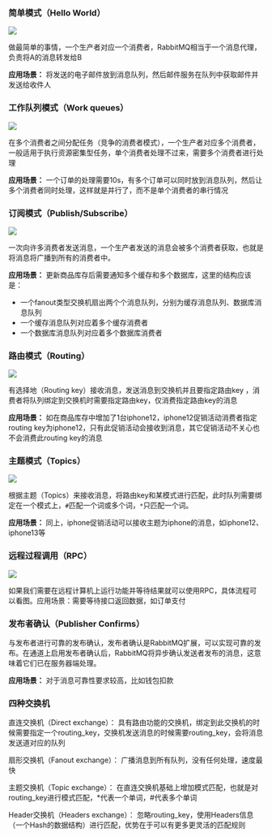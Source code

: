 
### **简单模式（Hello World）**

![](https://pic1.zhimg.com/80/v2-1df4e06739c7e8a2fd7e78b648be3384_1440w.webp)

做最简单的事情，一个生产者对应一个消费者，RabbitMQ相当于一个消息代理，负责将A的消息转发给B

**应用场景：** 将发送的电子邮件放到消息队列，然后邮件服务在队列中获取邮件并发送给收件人


### **工作队列模式（Work queues）**

![](https://pic2.zhimg.com/80/v2-1b0cf654cc88dd23ae1c2794f83bf5c5_1440w.webp)

在多个消费者之间分配任务（竞争的消费者模式），一个生产者对应多个消费者，一般适用于执行资源密集型任务，单个消费者处理不过来，需要多个消费者进行处理

**应用场景：** 一个订单的处理需要10s，有多个订单可以同时放到消息队列，然后让多个消费者同时处理，这样就是并行了，而不是单个消费者的串行情况

### **订阅模式（Publish/Subscribe）**

![](https://pic2.zhimg.com/80/v2-179a893ad5f473d16c510b955abdbf11_1440w.webp)

一次向许多消费者发送消息，一个生产者发送的消息会被多个消费者获取，也就是将消息将广播到所有的消费者中。

**应用场景：** 更新商品库存后需要通知多个缓存和多个数据库，这里的结构应该是：

- 一个fanout类型交换机扇出两个个消息队列，分别为缓存消息队列、数据库消息队列
- 一个缓存消息队列对应着多个缓存消费者
- 一个数据库消息队列对应着多个数据库消费者

### **路由模式（Routing）**

![](https://pic3.zhimg.com/80/v2-153b1bfa3943d4396e0902578d7e5c86_1440w.webp)

有选择地（Routing key）接收消息，发送消息到交换机并且要指定路由key ，消费者将队列绑定到交换机时需要指定路由key，仅消费指定路由key的消息

**应用场景：** 如在商品库存中增加了1台iphone12，iphone12促销活动消费者指定routing key为iphone12，只有此促销活动会接收到消息，其它促销活动不关心也不会消费此routing key的消息

### **主题模式（Topics）**

![](https://pic2.zhimg.com/80/v2-08fd278e7686b5ec8a026b5180c04b49_1440w.webp)

根据主题（Topics）来接收消息，将路由key和某模式进行匹配，此时队列需要绑定在一个模式上，`#`匹配一个词或多个词，`*`只匹配一个词。

**应用场景：** 同上，iphone促销活动可以接收主题为iphone的消息，如iphone12、iphone13等

### **远程过程调用（RPC）**

![](https://pic2.zhimg.com/80/v2-120a2104568eb8340d323499f4129611_1440w.webp)

如果我们需要在远程计算机上运行功能并等待结果就可以使用RPC，具体流程可以看图。应用场景：需要等待接口返回数据，如订单支付

### **发布者确认（Publisher Confirms）**

与发布者进行可靠的发布确认，发布者确认是RabbitMQ扩展，可以实现可靠的发布。在通道上启用发布者确认后，RabbitMQ将异步确认发送者发布的消息，这意味着它们已在服务器端处理。

**应用场景：** 对于消息可靠性要求较高，比如钱包扣款


### **四种交换机**

直连交换机（Direct exchange）： 具有路由功能的交换机，绑定到此交换机的时候需要指定一个routing_key，交换机发送消息的时候需要routing_key，会将消息发送道对应的队列

扇形交换机（Fanout exchange）： 广播消息到所有队列，没有任何处理，速度最快

主题交换机（Topic exchange）： 在直连交换机基础上增加模式匹配，也就是对routing_key进行模式匹配，\*代表一个单词，#代表多个单词

Header交换机（Headers exchange）： 忽略routing_key，使用Headers信息（一个Hash的数据结构）进行匹配，优势在于可以有更多更灵活的匹配规则